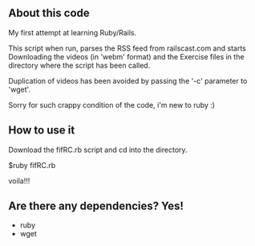 ## About this code ##
My first attempt at learning Ruby/Rails.

This script when run, parses the RSS feed from railscast.com
and starts Downloading the videos (in 'webm' format) and
 the Exercise files
in the directory where the script has been called. 

Duplication of videos has been avoided by passing the '-c' parameter
to 'wget'.

Sorry for such crappy condition of the code, i'm new to ruby :)

## How to use it ##

Download the fifRC.rb script and cd into the directory.

$ruby fifRC.rb

voila!!!

## Are there any dependencies? Yes! ##
* ruby
* wget

